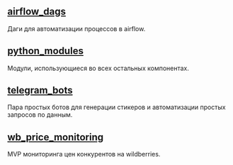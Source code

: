 ## [airflow_dags](airflow_dags)
Даги для автоматизации процессов в airflow.
## [python_modules](python_modules)
Модули, использующиеся во всех остальных компонентах.
## [telegram_bots](telegram_bots)
Пара простых ботов для генерации стикеров и автоматизации простых запросов по данным.
## [wb_price_monitoring](wb_price_monitoring)
MVP мониторинга цен конкурентов на wildberries.
